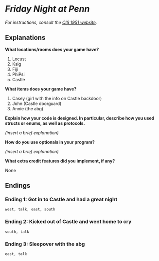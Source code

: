 # *Friday Night at Penn*

*For instructions, consult the [CIS 1951 website](https://www.seas.upenn.edu/~cis1951/24fa/assignments/hw/hw1).*

## Explanations

**What locations/rooms does your game have?**

1. Locust
2. Ksig
3. Fiji
4. PhiPsi
5. Castle


**What items does your game have?**

1. Casey (girl with the info on Castle backdoor)
2. John (Castle doorguard)
3. Annie (the abg)

**Explain how your code is designed. In particular, describe how you used structs or enums, as well as protocols.**

*(insert a brief explanation)*

**How do you use optionals in your program?**

*(insert a brief explanation)*

**What extra credit features did you implement, if any?**

None

## Endings

### Ending 1: Got in to Castle and had a great night

```
west, talk, east, south
```

### Ending 2: Kicked out of Castle and went home to cry

```
south, talk
```

### Ending 3: Sleepover with the abg

```
east, talk
```
